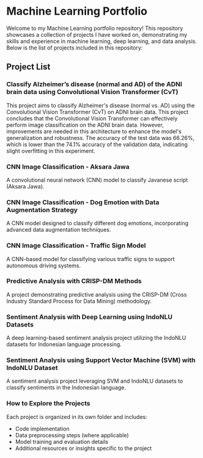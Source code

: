 # Machine Learning Portfolio
Welcome to my Machine Learning portfolio repository! This repository showcases a collection of projects I have worked on, demonstrating my skills and experience in machine learning, deep learning, and data analysis. Below is the list of projects included in this repository:

## Project List

### Classify Alzheimer’s disease (normal and AD) of the ADNI brain data using Convolutional Vision Transformer (CvT)
This project aims to classify Alzheimer's disease (normal vs. AD) using the Convolutional Vision Transformer (CvT) on ADNI brain data. This project concludes that the Convolutional Vision Transformer can effectively perform image classification on the ADNI brain data. However, improvements are needed in this architecture to enhance the model's generalization and robustness. The accuracy of the test data was 66.26%, which is lower than the 74.1% accuracy of the validation data, indicating slight overfitting in this experiment.

### CNN Image Classification - Aksara Jawa

A convolutional neural network (CNN) model to classify Javanese script (Aksara Jawa).

### CNN Image Classification - Dog Emotion with Data Augmentation Strategy

A CNN model designed to classify different dog emotions, incorporating advanced data augmentation techniques.

### CNN Image Classification - Traffic Sign Model

A CNN-based model for classifying various traffic signs to support autonomous driving systems.

### Predictive Analysis with CRISP-DM Methods

A project demonstrating predictive analysis using the CRISP-DM (Cross Industry Standard Process for Data Mining) methodology.

### Sentiment Analysis with Deep Learning using IndoNLU Datasets

A deep learning-based sentiment analysis project utilizing the IndoNLU datasets for Indonesian language processing.

### Sentiment Analysis using Support Vector Machine (SVM) with IndoNLU Dataset

A sentiment analysis project leveraging SVM and IndoNLU datasets to classify sentiments in the Indonesian language.




### How to Explore the Projects
Each project is organized in its own folder and includes:

- Code implementation
- Data preprocessing steps (where applicable)
- Model training and evaluation details
- Additional resources or insights specific to the project
